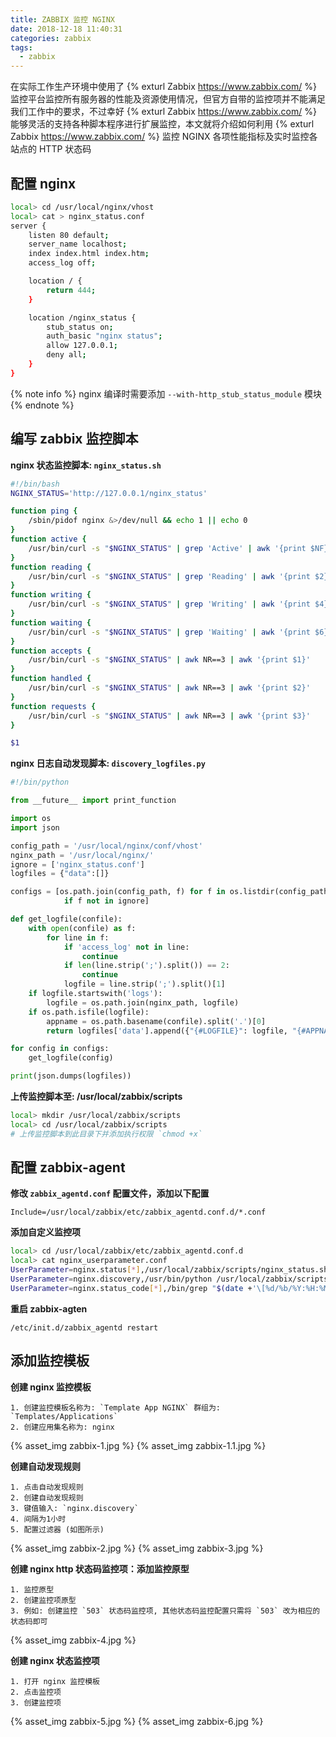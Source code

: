 ```yaml
---
title: ZABBIX 监控 NGINX
date: 2018-12-18 11:40:31
categories: zabbix
tags:
  - zabbix
---
```



在实际工作生产环境中使用了 {% exturl Zabbix https://www.zabbix.com/ %} 监控平台监控所有服务器的性能及资源使用情况，但官方自带的监控项并不能满足我们工作中的要求，不过幸好 {% exturl Zabbix https://www.zabbix.com/ %} 能够灵活的支持各种脚本程序进行扩展监控，本文就将介绍如何利用 {% exturl Zabbix https://www.zabbix.com/ %} 监控 NGINX 各项性能指标及实时监控各站点的 HTTP 状态码

<!-- more -->

## 配置 nginx

```bash
local> cd /usr/local/nginx/vhost
local> cat > nginx_status.conf
server {
    listen 80 default;
    server_name localhost;
    index index.html index.htm;
    access_log off;

    location / {
        return 444;
    }

    location /nginx_status {
        stub_status on;
        auth_basic "nginx status";
        allow 127.0.0.1;
        deny all;
    }
}
```

{% note info %}
nginx 编译时需要添加 `--with-http_stub_status_module` 模块
{% endnote %}

## 编写 zabbix 监控脚本

**nginx 状态监控脚本: `nginx_status.sh`**

```bash
#!/bin/bash
NGINX_STATUS='http://127.0.0.1/nginx_status'

function ping {
    /sbin/pidof nginx &>/dev/null && echo 1 || echo 0
}
function active {
    /usr/bin/curl -s "$NGINX_STATUS" | grep 'Active' | awk '{print $NF}'
}
function reading {
    /usr/bin/curl -s "$NGINX_STATUS" | grep 'Reading' | awk '{print $2}'
}
function writing {
    /usr/bin/curl -s "$NGINX_STATUS" | grep 'Writing' | awk '{print $4}'
}
function waiting {
    /usr/bin/curl -s "$NGINX_STATUS" | grep 'Waiting' | awk '{print $6}'
}
function accepts {
    /usr/bin/curl -s "$NGINX_STATUS" | awk NR==3 | awk '{print $1}'
}
function handled {
    /usr/bin/curl -s "$NGINX_STATUS" | awk NR==3 | awk '{print $2}'
}
function requests {
    /usr/bin/curl -s "$NGINX_STATUS" | awk NR==3 | awk '{print $3}'
}

$1
```

**nginx 日志自动发现脚本: `discovery_logfiles.py`**

```python
#!/bin/python

from __future__ import print_function

import os
import json

config_path = '/usr/local/nginx/conf/vhost'
nginx_path = '/usr/local/nginx/'
ignore = ['nginx_status.conf']
logfiles = {"data":[]}

configs = [os.path.join(config_path, f) for f in os.listdir(config_path)
            if f not in ignore]

def get_logfile(confile):
    with open(confile) as f:
        for line in f:
            if 'access_log' not in line:
                continue
            if len(line.strip(';').split()) == 2:
                continue
            logfile = line.strip(';').split()[1]
    if logfile.startswith('logs'):
        logfile = os.path.join(nginx_path, logfile)
    if os.path.isfile(logfile):
        appname = os.path.basename(confile).split('.')[0]
        return logfiles['data'].append({"{#LOGFILE}": logfile, "{#APPNAME}": appname})

for config in configs:
    get_logfile(config)

print(json.dumps(logfiles))
```

**上传监控脚本至: /usr/local/zabbix/scripts**

```bash
local> mkdir /usr/local/zabbix/scripts
local> cd /usr/local/zabbix/scripts
# 上传监控脚本到此目录下并添加执行权限 `chmod +x`
```

## 配置 zabbix-agent

**修改 `zabbix_agentd.conf` 配置文件，添加以下配置**

```
Include=/usr/local/zabbix/etc/zabbix_agentd.conf.d/*.conf
```

**添加自定义监控项**

```bash
local> cd /usr/local/zabbix/etc/zabbix_agentd.conf.d
local> cat nginx_userparameter.conf
UserParameter=nginx.status[*],/usr/local/zabbix/scripts/nginx_status.sh $1
UserParameter=nginx.discovery,/usr/bin/python /usr/local/zabbix/scripts/discovery_logfiles.py
UserParameter=nginx.status_code[*],/bin/grep "$(date +'\[%d/%b/%Y:%H:%M:')" "$1" | /bin/grep -o "HTTP/[1-2].[0-1]\" $2" | wc -l
```

**重启 zabbix-agten**

```
/etc/init.d/zabbix_agentd restart
```

## 添加监控模板

**创建 nginx 监控模板**

    1. 创建监控模板名称为: `Template App NGINX` 群组为: `Templates/Applications`
    2. 创建应用集名称为: nginx

{% asset_img zabbix-1.jpg %}
{% asset_img zabbix-1.1.jpg %}

**创建自动发现规则**

    1. 点击自动发现规则
    2. 创建自动发现规则
    3. 键值输入: `nginx.discovery`
    4. 间隔为1小时
    5. 配置过滤器 (如图所示)

{% asset_img zabbix-2.jpg %}
{% asset_img zabbix-3.jpg %}

**创建 nginx http 状态码监控项：添加监控原型**

    1. 监控原型
    2. 创建监控项原型
    3. 例如: 创建监控 `503` 状态码监控项, 其他状态码监控配置只需将 `503` 改为相应的状态码即可

{% asset_img zabbix-4.jpg %}

**创建 nginx 状态监控项**

    1. 打开 nginx 监控模板
    2. 点击监控项
    3. 创建监控项

{% asset_img zabbix-5.jpg %}
{% asset_img zabbix-6.jpg %}

